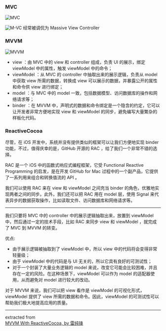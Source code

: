 ### MVC

![MVC](http://blog.leichunfeng.com/images/M-V-C.png)

![M-VC](http://blog.leichunfeng.com/images/M-VC.png)
经常被调侃为 Massive View Controller

### MVVM

![MVVM](http://blog.leichunfeng.com/images/M-V-VM.png)

* view ：由 MVC 中的 view 和 controller 组成，负责 UI 的展示，绑定 viewModel 中的属性，触发 viewModel 中的命令；
* viewModel ：从 MVC 的 controller 中抽取出来的展示逻辑，负责从 model 中获取 view 所需的数据，转换成 view 可以展示的数据，并暴露公开的属性和命令供 view 进行绑定；
* model ：与 MVC 中的 model 一致，包括数据模型、访问数据库的操作和网络请求等；
* binder ：在 MVVM 中，声明式的数据和命令绑定是一个隐含的约定，它可以让开发者非常方便地实现 view 和 viewModel 的同步，避免编写大量繁杂的样板化代码。

### ReactiveCocoa

尽管，在 iOS 开发中，系统并没有提供类似的框架可以让我们方便地实现 binder 功能，不过，值得庆幸的是，GitHub 开源的 RAC ，给了我们一个非常不错的选择。

RAC 是一个 iOS 中的函数式响应式编程框架，它受 Functional Reactive Programming 的启发，是在开发 GitHub for Mac 过程中的一个副产品，它提供了一系列用来组合和转换值流的 API 。

我们可以使用 RAC 来在 view 和 viewModel 之间充当 binder 的角色，优雅地实现两者之间的同步。此外，我们还可以把 RAC 用在 model 层，使用 Signal 来代表异步的数据获取操作，比如读取文件、访问数据库和网络请求等。

---

我们只要将 MVC 中的 controller 中的展示逻辑抽取出来，放置到 viewModel 中，然后通过一定的技术手段，比如 RAC 来同步 view 和 viewModel ，就完成了 MVC 到 MVVM 的转变。

优点:
* 由于展示逻辑被抽取到了 viewModel 中，所以 view 中的代码将会变得非常轻量级；
* 由于 viewModel 中的代码是与 UI 无关的，所以它具有良好的可测试性；
* 对于一个封装了大量业务逻辑的 model 来说，改变它可能会比较困难，并且存在一定的风险。在这种场景下，viewModel 可以作为 model 的适配器使用，从而避免对 model 进行较大的改动。

对于 MVVM 来说，我们可以把 view 看作是 viewModel 的可视化形式，viewModel 提供了 view 所需的数据和命令。因此，viewModel 的可测试性可以帮助我们极大地提高应用的质量。

---

extracted from  <br />
[MVVM With ReactiveCocoa, by 雷纯锋](http://blog.leichunfeng.com/blog/2016/02/27/mvvm-with-reactivecocoa/)
